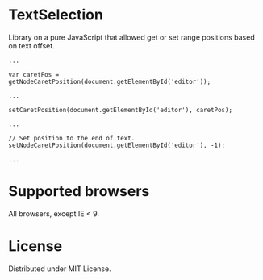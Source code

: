 TextSelection
=============
Library on a pure JavaScript that allowed get or set range positions based on text offset.


    ...
    
    var caretPos = getNodeCaretPosition(document.getElementById('editor'));
    
    ...
    
    setCaretPosition(document.getElementById('editor'), caretPos);
    
    ...
    
    // Set position to the end of text.
    setNodeCaretPosition(document.getElementById('editor'), -1);
    
    ...


Supported browsers
==================
All browsers, except IE < 9.


License
=======
Distributed under MIT License.

